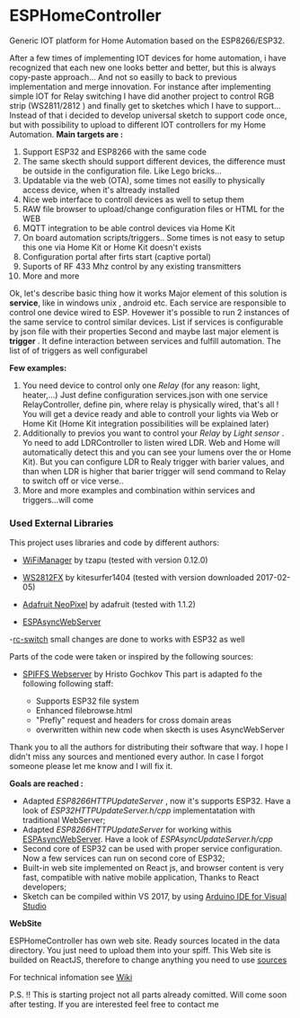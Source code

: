 
# ESPHomeController
Generic IOT platform for Home Automation based on the ESP8266/ESP32.

After a few times of implementing IOT devices for home automation, i have recognized that each new one looks better and better, but this is always copy-paste approach... And not so easilly to back to previous implementation and merge innovation. For instance after implementing simple IOT for Relay switching I have did another project to control RGB strip (WS2811/2812 ) and finally get to sketches which I have to support... 
Instead of that i decided to develop universal sketch to support code once, but with possibility to upload to different IOT controllers for my Home Automation.
**Main targets are :**
 1. Support ESP32 and ESP8266  with the same code
 2. The same skecth should support different devices, the difference must be outside in the configuration file. Like Lego bricks...
 3. Updatable via the web (OTA), some times not easilly to physically access device, when it's altready installed
 4. Nice web interface to controll devices as well to setup them
 5. RAW file browser to upload/change configuration files or HTML for the WEB
 6. MQTT integration to be able control devices via Home Kit
 7. On board automation scripts/triggers.. Some times is not easy to setup this one via Home Kit or Home Kit doesn't exists
 8. Configuration portal after firts start (captive portal)
 9. Suports of RF 433 Mhz control by any existing transmitters
 10. More and more
 
Ok, let's describe basic thing how it works
Major element of this solution is **service**, like in windows unix , android etc. Each service are responsible to control one device wired to ESP. Hovewer it's possible to run 2 instances of the same service to control similar devices. List if services is configurable by json file with their properties
Second and maybe last major element is **trigger** . It define interaction between services and fulfill automation. The list of of triggers as well configurabel

**Few examples:**

 1. You need device to control only one *Relay* (for any reason: light, heater,...) Just define configuration services.json with  one service RelayController, define pin, where relay is physically wired, that's all ! You will get a device ready and able to controll your lights via Web or Home Kit (Home Kit integration possibilities will be explained later)
2.  Additionally to previos you want to control your *Relay* by *Light sensor* . Yo need to add LDRController to listen wired LDR. Web and Home will automatically detect this and you can see your lumens over the or Home Kit). But you can configure LDR to Realy trigger with barier values, and than when LDR is higher that barier trigger will send command to Relay to switch off or vice verse..
3. More and more examples and combination within services and triggers...will come


### Used External Libraries

This project uses libraries and code by different authors:

- [WiFiManager](https://github.com/tzapu/WiFiManager) by tzapu (tested with version 0.12.0)

- [WS2812FX](https://github.com/kitesurfer1404/WS2812FX) by kitesurfer1404 (tested with version downloaded 2017-02-05)



- [Adafruit NeoPixel](https://github.com/adafruit/Adafruit_NeoPixel) by adafruit (tested with 1.1.2)

- [ESPAsyncWebServer](https://github.com/me-no-dev/ESPAsyncWebServer)

 -[rc-switch](https://github.com/sui77/rc-switch) small changes are done to works with ESP32 as well

Parts of the code were taken or inspired by the following sources:

 - [SPIFFS Webserver](https://github.com/esp8266/Arduino/tree/master/libraries/ESP8266WebServer/examples/FSBrowser) by Hristo Gochkov
 This part is adapted fo the following following staff:
	 
	 - Supports ESP32 file system
	 - Enhanced filebrowse.html
	 - "Prefly" request and headers for cross domain areas
	 - overwritten within new code when skecth is uses AsyncWebServer 

Thank you to all the authors for distributing their software that way.
I hope I didn't miss any sources and mentioned every author. In case I forgot someone please let me know and I will fix it.

**Goals are reached :**

 - Adapted *ESP8266HTTPUpdateServer* , now it's supports ESP32. Have a look of *ESP32HTTPUpdateServer.h/cpp* implementatation with traditional WebServer;
 - Adapted *ESP8266HTTPUpdateServer* for working withis [ESPAsyncWebServer](https://github.com/me-no-dev/ESPAsyncWebServer). Have a look of  *ESPAsyncUpdateServer.h/cpp* 
 - Second core of ESP32 can be used with proper service configuration. Now a few services can run on second core of ESP32;
 - Built-in web site implemented on React js, and browser content is very fast, compatible with native mobile application, Thanks to React developers;
- Sketch can be compiled within VS 2017, by using  [Arduino IDE for Visual Studio](https://marketplace.visualstudio.com/items?itemName=VisualMicro.ArduinoIDEforVisualStudio)

**WebSite**

 ESPHomeController has own web site. Ready sources located in the data directory. You just need to upload them into your spiff.
 This Web site is builded on ReactJS, therefore to change anything you need to use [sources](https://github.com/Yurik72/ESPHomeController/tree/master/WebSource)


For technical infomation see [Wiki](https://github.com/Yurik72/ESPHomeController/wiki)



P.S. !! This is starting project not all parts already comitted. Will come soon after testing. If you are interested feel free to contact me
